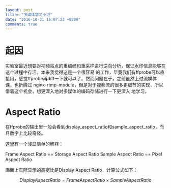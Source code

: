 ```yaml
---
layout: post
title: "多媒体学习小记"
date: "2016-10-31 16:07:23 +0800"
comments: true
---
```


# 起因

实验室最近想要对视频站点的重编码和重采样进行逆向分析，保证水印信息能够在这个过程中存活。本来我觉得这是一个很容易
的工作，毕竟我们有ffprobe可以直接用，感觉ffprobe再diff一下就可以了。然而问题在于，之前虽然上过流媒体课，也折腾过
nginx-rtmp-module，但是对于视频流的很多更细节的实现，所以借着这个机会，想更深入地对多媒体的编码存储进行一下更深入
地学习。

# Aspect Ratio

在ffprobe的输出里一般会看到display\_aspect\_ratio和sample\_aspect\_ratio，而且数字上比较奇怪。

[这里](http://forum.videohelp.com/threads/323530-please-explain-SAR-DAR-PAR)有一个浅显简单的解释：

Frame Aspect Ratio == Storage Aspect Ratio
Sample Aspect Ratio == Pixel Aspect Ratio

画面上实际显示的高宽比是Display Aspect Ratio，计算公式如下：

$$ Display Aspect Ratio = Frame Aspect Ratio \times Sample Aspect Ratio $$
